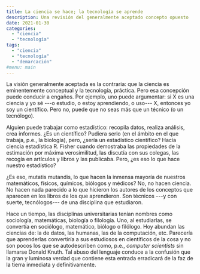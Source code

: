 ```yaml
---
title: La ciencia se hace; la tecnología se aprende
description: Una revisión del generalmente aceptado concepto opuesto
date: 2021-01-30
categories:
  - "ciencia"
  - "tecnología"
tags:
  - "ciencia"
  - "tecnología"
  - "demarcación"
#menu: main
---
```


La visión generalmente aceptada es la contraria: que la ciencia es eminentemente conceptual y la tecnología, práctica. Pero esa concepción puede conducir a engaños. Por ejemplo, uno puede argumentar: si X es una ciencia y yo sé ---o estudio, o estoy aprendiendo, o uso--- X, entonces yo soy un científico. Pero no, puede que no seas más que un técnico (o un tecnólogo).

Alguien puede trabajar como estadístico: recopila datos, realiza análisis, crea informes. ¿Es un científico? Pudiera serlo (en el ámbito en el que trabaja, p.e., la biología), pero, ¿sería un estadístico científico? Hacía ciencia estadística R. Fisher cuando demostraba las propiedades de la estimación por máxima verosimilitud, las discutía con sus colegas, las recogía en artículos y libros y las publicaba. Pero, ¿es eso lo que hace nuestro estadístico?

¿Es eso, mutatis mutandis, lo que hacen la inmensa mayoría de nuestros matemáticos, físicos, químicos, biólogos y médicos? No, no hacen ciencia. No hacen nada parecido a lo que hicieron los autores de los conceptos que aparecen en los libros de los que aprendieron. Son técnicos ---y con suerte, tecnólogos--- de una disciplina que estudiaron.

Hace un tiempo, las disciplinas universitarias tenían nombres como sociología, matemáticas, biología o filología. Uno, al estudiarlas, se convertía en sociólogo, matemático, biólogo o filólogo. Hoy abundan las ciencias de: la de datos, las humanas, las de la computación, etc. Parecería que aprenderlas convertiría a sus estudiosos en científicos de la cosa y no son pocos los que se autodescriben como, p.e., _computer scientists_ sin llamarse Donald Knuth. Tal abuso del lenguaje conduce a la confusión que la gran y luminosa verdad que contiene esta entrada erradicará de la faz de la tierra inmediata y definitivamente.

